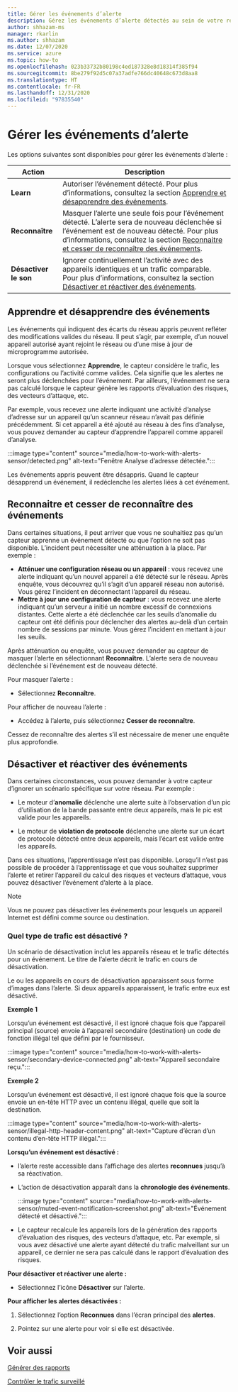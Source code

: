 ```yaml
---
title: Gérer les événements d’alerte
description: Gérez les événements d’alerte détectés au sein de votre réseau.
author: shhazam-ms
manager: rkarlin
ms.author: shhazam
ms.date: 12/07/2020
ms.service: azure
ms.topic: how-to
ms.openlocfilehash: 023b33732b80198c4ed187328e8d18314f385f94
ms.sourcegitcommit: 8be279f92d5c07a37adfe766dc40648c673d8aa8
ms.translationtype: HT
ms.contentlocale: fr-FR
ms.lasthandoff: 12/31/2020
ms.locfileid: "97835540"
---
```

# <a name="manage-alert-events"></a>Gérer les événements d’alerte

Les options suivantes sont disponibles pour gérer les événements d’alerte :

 | Action | Description |
 |--|--|
 | **Learn** | Autoriser l’événement détecté. Pour plus d’informations, consultez la section [Apprendre et désapprendre des événements](#about-learning-and-unlearning-events). |
 | **Reconnaître** | Masquer l’alerte une seule fois pour l’événement détecté. L’alerte sera de nouveau déclenchée si l’événement est de nouveau détecté. Pour plus d’informations, consultez la section [Reconnaitre et cesser de reconnaître des événements](#about-acknowledging-and-unacknowledging-events). |
 | **Désactiver le son** | Ignorer continuellement l’activité avec des appareils identiques et un trafic comparable. Pour plus d’informations, consultez la section [Désactiver et réactiver des événements](#about-muting-and-unmuting-events). |

## <a name="about-learning-and-unlearning-events"></a>Apprendre et désapprendre des événements

Les événements qui indiquent des écarts du réseau appris peuvent refléter des modifications valides du réseau. Il peut s’agir, par exemple, d’un nouvel appareil autorisé ayant rejoint le réseau ou d’une mise à jour de microprogramme autorisée.

Lorsque vous sélectionnez **Apprendre**, le capteur considère le trafic, les configurations ou l’activité comme valides. Cela signifie que les alertes ne seront plus déclenchées pour l’événement. Par ailleurs, l’événement ne sera pas calculé lorsque le capteur génère les rapports d’évaluation des risques, des vecteurs d’attaque, etc.

Par exemple, vous recevez une alerte indiquant une activité d’analyse d’adresse sur un appareil qu’un scanneur réseau n’avait pas définie précédemment. Si cet appareil a été ajouté au réseau à des fins d’analyse, vous pouvez demander au capteur d’apprendre l’appareil comme appareil d’analyse.

:::image type="content" source="media/how-to-work-with-alerts-sensor/detected.png" alt-text="Fenêtre Analyse d’adresse détectée.":::

Les événements appris peuvent être désappris. Quand le capteur désapprend un événement, il redéclenche les alertes liées à cet événement.

## <a name="about-acknowledging-and-unacknowledging-events"></a>Reconnaitre et cesser de reconnaître des événements

Dans certaines situations, il peut arriver que vous ne souhaitiez pas qu’un capteur apprenne un événement détecté ou que l’option ne soit pas disponible. L’incident peut nécessiter une atténuation à la place. Par exemple :

- **Atténuer une configuration réseau ou un appareil** : vous recevez une alerte indiquant qu’un nouvel appareil a été détecté sur le réseau. Après enquête, vous découvrez qu’il s’agit d’un appareil réseau non autorisé. Vous gérez l’incident en déconnectant l’appareil du réseau.
- **Mettre à jour une configuration de capteur** : vous recevez une alerte indiquant qu’un serveur a initié un nombre excessif de connexions distantes. Cette alerte a été déclenchée car les seuils d’anomalie du capteur ont été définis pour déclencher des alertes au-delà d’un certain nombre de sessions par minute. Vous gérez l’incident en mettant à jour les seuils.

Après atténuation ou enquête, vous pouvez demander au capteur de masquer l’alerte en sélectionnant **Reconnaître**. L’alerte sera de nouveau déclenchée si l’événement est de nouveau détecté.

Pour masquer l’alerte :

  - Sélectionnez **Reconnaître**.

Pour afficher de nouveau l’alerte :

  - Accédez à l’alerte, puis sélectionnez **Cesser de reconnaître**.

Cessez de reconnaître des alertes s’il est nécessaire de mener une enquête plus approfondie.

## <a name="about-muting-and-unmuting-events"></a>Désactiver et réactiver des événements

Dans certaines circonstances, vous pouvez demander à votre capteur d’ignorer un scénario spécifique sur votre réseau. Par exemple :

  - Le moteur d’**anomalie** déclenche une alerte suite à l’observation d’un pic d’utilisation de la bande passante entre deux appareils, mais le pic est valide pour les appareils.

  - Le moteur de **violation de protocole** déclenche une alerte sur un écart de protocole détecté entre deux appareils, mais l’écart est valide entre les appareils.

Dans ces situations, l’apprentissage n’est pas disponible. Lorsqu’il n’est pas possible de procéder à l’apprentissage et que vous souhaitez supprimer l’alerte et retirer l’appareil du calcul des risques et vecteurs d’attaque, vous pouvez désactiver l’événement d’alerte à la place.

> [!NOTE] 
> Vous ne pouvez pas désactiver les événements pour lesquels un appareil Internet est défini comme source ou destination.

### <a name="what-traffic-is-muted"></a>Quel type de trafic est désactivé ?

Un scénario de désactivation inclut les appareils réseau et le trafic détectés pour un événement. Le titre de l’alerte décrit le trafic en cours de désactivation.

Le ou les appareils en cours de désactivation apparaissent sous forme d’images dans l’alerte. Si deux appareils apparaissent, le trafic entre eux est désactivé.

**Exemple 1**

Lorsqu’un événement est désactivé, il est ignoré chaque fois que l’appareil principal (source) envoie à l’appareil secondaire (destination) un code de fonction illégal tel que défini par le fournisseur.

:::image type="content" source="media/how-to-work-with-alerts-sensor/secondary-device-connected.png" alt-text="Appareil secondaire reçu.":::

**Exemple 2**

Lorsqu’un événement est désactivé, il est ignoré chaque fois que la source envoie un en-tête HTTP avec un contenu illégal, quelle que soit la destination.

:::image type="content" source="media/how-to-work-with-alerts-sensor/illegal-http-header-content.png" alt-text="Capture d’écran d’un contenu d’en-tête HTTP illégal.":::

**Lorsqu’un événement est désactivé :**

- l’alerte reste accessible dans l’affichage des alertes **reconnues** jusqu’à sa réactivation.

- L’action de désactivation apparaît dans la **chronologie des événements**.

  :::image type="content" source="media/how-to-work-with-alerts-sensor/muted-event-notification-screenshot.png" alt-text="Événement détecté et désactivé.":::

- Le capteur recalcule les appareils lors de la génération des rapports d’évaluation des risques, des vecteurs d’attaque, etc. Par exemple, si vous avez désactivé une alerte ayant détecté du trafic malveillant sur un appareil, ce dernier ne sera pas calculé dans le rapport d’évaluation des risques.

**Pour désactiver et réactiver une alerte :**

- Sélectionnez l’icône **Désactiver** sur l’alerte.

**Pour afficher les alertes désactivées :**

1. Sélectionnez l’option **Reconnues** dans l’écran principal des **alertes**.

2. Pointez sur une alerte pour voir si elle est désactivée.  

## <a name="see-also"></a>Voir aussi

[Générer des rapports](how-to-generate-reports.md)

[Contrôler le trafic surveillé](how-to-control-what-traffic-is-monitored.md)
